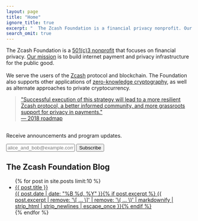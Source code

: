 ```yaml
---
layout: page
title: "Home"
ignore_title: true
excerpt: "  The Zcash Foundation is a financial privacy nonprofit. Our mission is to build and support the technology infrastructure that will enable people to control their own financial data. The protocol Zcash, with its landmark use of zero-knowledge cryptography, is the most promising long-term approach."
search_omit: true
---
```


<p class="site-description" itemprop="description">The Zcash Foundation is a <a href="/about/incorporation-docs" target="_blank">501(c)3 nonprofit</a> that focuses on financial privacy. <a href="/about/#mission" target="_blank">Our mission</a> is to build internet payment and privacy infrastructure for the public good.
<br /><br />
We serve the users of the <a href="/resources/Zcash%20onepager%20color.pdf" target="_blank">Zcash</a> protocol and blockchain. The Foundation also supports other applications of <a href="https://zkp.science/" target="_blank">zero-knowledge cryptography</a>, as well as alternate approaches to private cryptocurrency.</p>

<blockquote class="roadmap"><a href="/about/2018-vision">"Successful execution of this strategy will lead to a more resilient Zcash protocol, a better informed community, and more grassroots support for privacy in payments." <br /><span class="left-pad"></span>— 2018 roadmap</a></blockquote>


<h2 class="center"></h2>

<p class="center">Receive announcements and program updates.</p>

<div class="email-form">
<form
  action="https://buttondown.email/api/emails/embed-subscribe/zcashfoundation"
  method="post"
  target="popupwindow"
  onsubmit="window.open('https://buttondown.email/zcashfoundation', 'popupwindow')"
  class="embeddable-buttondown-form"
>
  <!-- <label for="bd-email">Enter your email:</label> -->
  <input type="email" name="email" id="bd-email" placeholder="alice_and_bob@example.com">
  <input type="hidden" value="1" name="embed"/>
  <input type="submit" value="Subscribe" />
</form>
</div>

<!-- promotion of our current focus (e.g. an upcoming conference),
TODO What is our current focus?



<h2 class="center">Commonly Used Resources</h2>

<!-- pointers to the most commonly used resources.
TODO

-->

<h2 class="center">The Zcash Foundation Blog</h2>
<ul class="post-list">
{% for post in site.posts limit:10 %}
  <li><article><a href="{{ site.url }}{{ post.url }}"><div class="post-entry-title">{{ post.title }}</div> <span class="entry-date"><time datetime="{{ post.date | date_to_xmlschema }}">{{ post.date | date: "%B %d, %Y" }}</time></span>{% if post.excerpt %} <span class="excerpt">{{ post.excerpt | remove: '\[ ... \]' | remove: '\( ... \)' | markdownify | strip_html | strip_newlines | escape_once }}</span>{% endif %}</a></article></li>
{% endfor %}
</ul>
